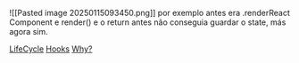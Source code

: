 
![[Pasted image 20250115093450.png]]
por exemplo antes era .renderReact Component e render() e o return antes não 
conseguia guardar o state, más agora sim.

[LifeCycle]([https://reactjs.org/docs/state-and-lifecycle.html](https://reactjs.org/docs/state-and-lifecycle.html))
[Hooks]([https://reactjs.org/docs/hooks-intro.html](https://reactjs.org/docs/hooks-intro.html))
[Why?]([https://reactjs.org/docs/hooks-faq.html#should-i-use-hooks-classes-or-a-mix-of-both](https://reactjs.org/docs/hooks-faq.html#should-i-use-hooks-classes-or-a-mix-of-both))
